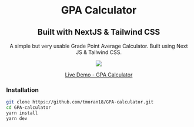 
<h1 align="center">GPA Calculator</h1>
<h2 align="center">Built with NextJS & Tailwind CSS</h2>

<p align="center">A simple but very usable Grade Point Average Calculator. Built using Next JS & Tailwind CSS.</p>

<p align="center">
  <img src="public/GPA-Calc-Example.gif">
</p>

<p align="center">
    <a align="center" href="https://assignment-planner.vercel.app/" target="_blank">Live Demo - GPA Calculator</a>
</p>


### Installation

```bash
git clone https://github.com/tmoran18/GPA-calculator.git
cd GPA-calculator
yarn install
yarn dev
```